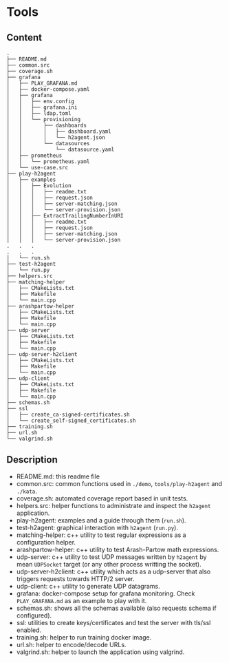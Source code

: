 # Tools

## Content

```
.
├── README.md
├── common.src
├── coverage.sh
├── grafana
│   ├── PLAY_GRAFANA.md
│   ├── docker-compose.yaml
│   ├── grafana
│   │   ├── env.config
│   │   ├── grafana.ini
│   │   ├── ldap.toml
│   │   └── provisioning
│   │       ├── dashboards
│   │       │   ├── dashboard.yaml
│   │       │   └── h2agent.json
│   │       └── datasources
│   │           └── datasource.yaml
│   ├── prometheus
│   │   └── prometheus.yaml
│   └── use-case.src
├── play-h2agent
│   ├── examples
│   │   ├── Evolution
│   │   │   ├── readme.txt
│   │   │   ├── request.json
│   │   │   ├── server-matching.json
│   │   │   └── server-provision.json
│   │   ├── ExtractTrailingNumberInURI
│   │   │   ├── readme.txt
│   │   │   ├── request.json
│   │   │   ├── server-matching.json
│   │   │   └── server-provision.json
.   .   .
.   .   .
│   └── run.sh
├── test-h2agent
│   └── run.py
├── helpers.src
├── matching-helper
│   ├── CMakeLists.txt
│   ├── Makefile
│   └── main.cpp
├── arashpartow-helper
│   ├── CMakeLists.txt
│   ├── Makefile
│   └── main.cpp
├── udp-server
│   ├── CMakeLists.txt
│   ├── Makefile
│   └── main.cpp
├── udp-server-h2client
│   ├── CMakeLists.txt
│   ├── Makefile
│   └── main.cpp
├── udp-client
│   ├── CMakeLists.txt
│   ├── Makefile
│   └── main.cpp
├── schemas.sh
├── ssl
│   ├── create_ca-signed-certificates.sh
│   └── create_self-signed_certificates.sh
├── training.sh
├── url.sh
└── valgrind.sh
```

## Description

* README.md: this readme file
* common.src: common functions used in `./demo`, `tools/play-h2agent` and `./kata`.
* coverage.sh: automated coverage report based in unit tests.
* helpers.src: helper functions to administrate and inspect the `h2agent` application.
* play-h2agent: examples and a guide through them (`run.sh`).
* test-h2agent: graphical interaction with `h2agent` (`run.py`).
* matching-helper: c++ utility to test regular expressions as a configuration helper.
* arashpartow-helper: c++ utility to test Arash-Partow math expressions.
* udp-server: c++ utility to test UDP messages written by `h2agent` by mean `UDPSocket` target (or any other process writting the socket).
* udp-server-h2client: c++ utility which acts as a udp-server that also triggers requests towards HTTP/2 server.
* udp-client: c++ utility to generate UDP datagrams.
* grafana: docker-compose setup for grafana monitoring. Check `PLAY_GRAFANA.md` as an example to play with it.
* schemas.sh: shows all the schemas available (also requests schema if configured).
* ssl: utilities to create keys/certificates and test the server with tls/ssl enabled.
* training.sh: helper to run training docker image.
* url.sh: helper to encode/decode URLs.
* valgrind.sh: helper to launch the application using valgrind.
